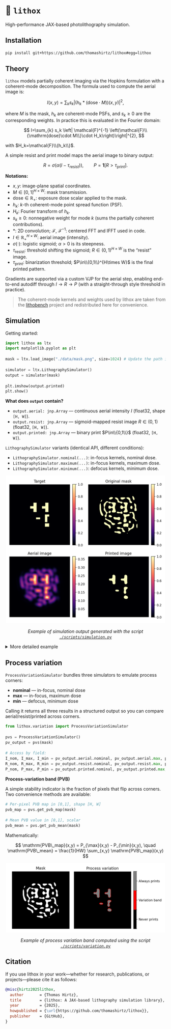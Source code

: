 # 🔬 `lithox`

High-performance JAX-based photolithography simulation.

## Installation

```bash
pip install git+https://github.com/thomashirtz/lithox#egg=lithox
```

## Theory

`lithox` models partially coherent imaging via the Hopkins formulation with a coherent-mode decomposition. The formula used to compute the aerial image is:

$$
I(x,y)=\sum_{k} s_k \left|\big(h_k * (\mathrm{dose}\cdot M)\big)(x, y)\right|^{2},
$$

where $M$ is the mask, $h_k$ are coherent-mode PSFs, and $s_k\ge 0$ are the corresponding weights. In practice this is evaluated in the Fourier domain:

$$
I=\sum_{k} s_k \left| \mathcal{F}^{-1} \left(\mathcal{F}\\{\mathrm{dose}\cdot M\\}\cdot H_k\right)\right|^{2},
$$

with $H_k=\mathcal{F}\\{h_k\\}$.

A simple resist and print model maps the aerial image to binary output:

$$
R = \sigma \big(\alpha (I-\tau_{\mathrm{resist}})\big),\qquad
P = \mathbf{1} \left[R>\tau_{\mathrm{print}}\right].
$$

**Notations:**

* $x,y$: image-plane spatial coordinates.
* $M\in[0,1]^{H\times W}$: mask transmission.
* $\mathrm{dose}\in\mathbb{R}_+$: exposure dose scalar applied to the mask.
* $h_k$: $k$-th coherent-mode point spread function (PSF).
* $H_k$: Fourier transform of $h_k$.
* $s_k\ge 0$: nonnegative weight for mode $k$ (sums the partially coherent contributions).
* $*$: 2D convolution; $\mathcal{F}$, $\mathcal{F}^{-1}$: centered FFT and IFFT used in code.
* $I\in\mathbb{R}_+^{H\times W}$: aerial image (intensity).
* $\sigma(\cdot)$: logistic sigmoid; $\alpha>0$ is its steepness.
* $\tau_{\mathrm{resist}}$: threshold shifting the sigmoid; $R\in(0,1)^{H\times W}$ is the “resist” image.
* $\tau_{\mathrm{print}}$: binarization threshold; $P\in\\{0,1\\}^{H\times W}$ is the final printed pattern.

Gradients are supported via a custom VJP for the aerial step, enabling end-to-end autodiff through $I\rightarrow R\rightarrow P$ (with a straight-through style threshold in practice).

> The coherent-mode kernels and weights used by lithox are taken from the [lithobench](https://github.com/shelljane/lithobench) project and redistributed here for convenience.

## Simulation

Getting started:

```python
import lithox as ltx
import matplotlib.pyplot as plt

mask = ltx.load_image("./data/mask.png", size=1024) # Update the path if necessary

simulator = ltx.LithographySimulator()
output = simulator(mask)

plt.imshow(output.printed)
plt.show()
```

**What does `output` contain?**

* `output.aerial: jnp.Array` — continuous aerial intensity $I$ (float32, shape `[H, W]`).
* `output.resist: jnp.Array` — sigmoid-mapped resist image $R\in(0,1)$ (float32, `[H, W]`).
* `output.printed: jnp.Array` — binary print $P\in\\{0,1\\}$ (float32, `[H, W]`).

`LithographySimulator` variants (identical API, different conditions):

* `LithographySimulator.nominal(...)`: in-focus kernels, nominal dose.
* `LithographySimulator.maximum(...)`: in-focus kernels, maximum dose.
* `LithographySimulator.minimum(...)`: defocus kernels, minimum dose.

<p align="center">
  <img src="./scripts/simulation.png" alt="scripts/simulation.png" width="500"/>
</p>
<p align="center">
  <em>Example of simulation output generated with the script <code><a href="./scripts/simulation.py">./scripts/simulation.py</a></code></em>
</p>

<details>
 
<summary>More detailed example</summary>
 
```python
import lithox as ltx
import matplotlib.pyplot as plt

mask = ltx.load_image("./data/mask.png", size=1024) # Update the path if necessary

simulator = ltx.LithographySimulator()
output = simulator(mask)

title_to_data = {
    "Mask": mask,
    "Aerial image": output.aerial,
    "Resist image": output.resist,
    "Printed image": output.printed,
}

fig, axes = plt.subplots(2, 2, constrained_layout=True)
for ax, (title, data) in zip(axes.flat, title_to_data.items()):
    ax.imshow(data, cmap="gray")
    ax.set_title(title, pad=2)
    ax.axis("off")

plt.show()
```
 
</details>

## Process variation

`ProcessVariationSimulator` bundles three simulators to emulate process corners:

* **nominal** — in-focus, nominal dose
* **max** — in-focus, maximum dose
* **min** — defocus, minimum dose

Calling it returns all three results in a structured output so you can compare aerial/resist/printed across corners.

```python
from lithox.variation import ProcessVariationSimulator

pvs = ProcessVariationSimulator()
pv_output = pvs(mask)

# Access by field:
I_nom, I_max, I_min = pv_output.aerial.nominal, pv_output.aerial.max, pv_output.aerial.min
R_nom, R_max, R_min = pv_output.resist.nominal, pv_output.resist.max, pv_output.resist.min
P_nom, P_max, P_min = pv_output.printed.nominal, pv_output.printed.max, pv_output.printed.min
```

**Process-variation band (PVB)**

A simple stability indicator is the fraction of pixels that flip across corners. Two convenience methods are available:

```python
# Per-pixel PVB map in [0,1], shape [H, W]
pvb_map = pvs.get_pvb_map(mask)

# Mean PVB value in [0,1], scalar
pvb_mean = pvs.get_pvb_mean(mask)
```

Mathematically:

$$
\mathrm{PVB\_map}(x,y) = P_{\max}(x,y) - P_{\min}(x,y), \quad \mathrm{PVB\_mean} = \frac{1}{HW} \sum_{x,y} \mathrm{PVB\_map}(x,y)
$$

<p align="center">
  <img src="./scripts/variation.png" alt="scripts/variation.png" width="500"/>
</p>
<p align="center">
  <em>Example of process variation band computed using the script <code><a href="./scripts/variation.py">./scripts/variation.py</a></code></em>
</p>

## Citation

If you use lithox in your work—whether for research, publications, or projects—please cite it as follows:

```bibtex
@misc{hirtz2025lithox,
  author       = {Thomas Hirtz},
  title        = {lithox: A JAX-based lithography simulation library},
  year         = {2025},
  howpublished = {\url{https://github.com/thomashirtz/lithox}},
  publisher    = {GitHub},
}
```

